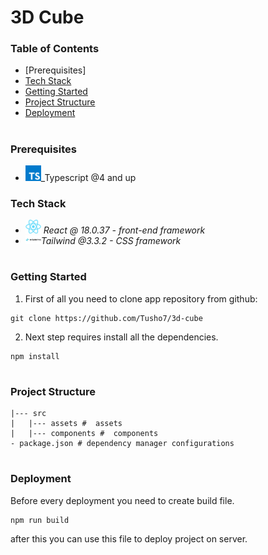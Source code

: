 # 3D Cube
### Table of Contents

- [Prerequisites]
- [Tech Stack](#Tech-Stack)
- [Getting Started](#Getting-Started)
- [Project Structure](#Project-Structure)
- [Deployment](#Deployment)
#

### Prerequisites

- <img src="public/typescript.png" width="25" style="top: 8px"/>\_Typescript @4 and up

### Tech Stack

- <img src="public/react.png" width="25" style="top: 8px" /> _React @ 18.0.37 - front-end framework_
- <img src="public/tailwind.png" width="25" style="top: 8px" />_Tailwind @3.3.2 - CSS framework_

#

### Getting Started

1. First of all you need to clone app repository from github:

```
git clone https://github.com/Tusho7/3d-cube
```

2. Next step requires install all the dependencies.

```
npm install
```

#

### Project Structure

```
|--- src
|   |--- assets #  assets
|   |--- components #  components
- package.json # dependency manager configurations
```

#

### Deployment

Before every deployment you need to create build file.

```
npm run build
```

after this you can use this file to deploy project on server.